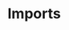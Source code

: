 # Imports

## 

### 


<!--stackedit_data:
eyJoaXN0b3J5IjpbMTQ3NjkzODMzMiwxODExOTcyOTUwLDQ3Mz
YyMTE0M119
-->